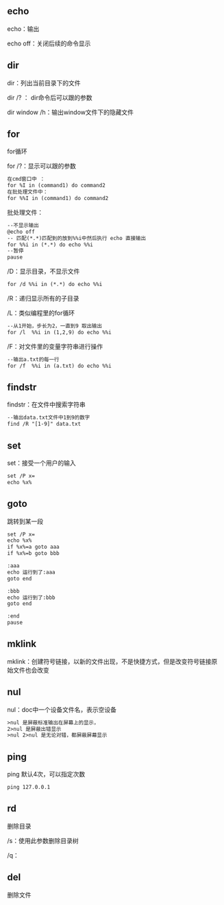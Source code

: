 ## echo

echo：输出

echo off：关闭后续的命令显示

## dir

dir：列出当前目录下的文件

dir /? ： dir命令后可以跟的参数

dir window /h：输出window文件下的隐藏文件

## for

for循环

for /?：显示可以跟的参数

```txt
在cmd窗口中 ：
for %I in (command1) do command2
在批处理文件中：
for %%I in (command1) do command2
```

批处理文件：

```txt
--不显示输出
@echo off
-- 匹配(*.*)匹配到的放到%%i中然后执行 echo 直接输出
for %%i in (*.*) do echo %%i
--暂停
pause
```

/D：显示目录，不显示文件

```txt
for /d %%i in (*.*) do echo %%i
```

/R：递归显示所有的子目录

/L：类似编程里的for循环

```txt
--从1开始，步长为2，一直到9 取出输出
for /l  %%i in (1,2,9) do echo %%i
```

/F：对文件里的变量字符串进行操作

```txt
--输出a.txt的每一行
for /f  %%i in (a.txt) do echo %%i
```

## findstr

findstr：在文件中搜索字符串

```txt
--输出data.txt文件中1到9的数字
find /R "[1-9]" data.txt
```

## set 

set：接受一个用户的输入

```txt
set /P x=
echo %x%
```

## goto

跳转到某一段

```txt
set /P x=
echo %x%
if %x%=a goto aaa
if %x%=b goto bbb

:aaa
echo 运行到了:aaa
goto end

:bbb
echo 运行到了:bbb
goto end

:end
pause
```

## mklink

mklink：创建符号链接，以新的文件出现，不是快捷方式，但是改变符号链接原始文件也会改变

## nul

nul：doc中一个设备文件名，表示空设备

```txt
>nul 是屏蔽标准输出在屏幕上的显示，
2>nul 是屏蔽出错显示
>nul 2>nul 是无论对错，都屏蔽屏幕显示
```

## ping

ping 默认4次，可以指定次数

```txt
ping 127.0.0.1 
```

## rd

删除目录

/s：使用此参数删除目录树

/q：

## del

删除文件

